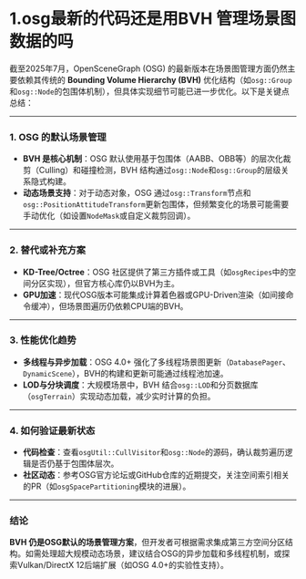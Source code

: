 # 1.osg最新的代码还是用BVH 管理场景图数据的吗

截至2025年7月，OpenSceneGraph (OSG) 的最新版本在场景图管理方面仍然主要依赖其传统的 **Bounding Volume Hierarchy (BVH)** 优化结构（如`osg::Group`和`osg::Node`的包围体机制），但具体实现细节可能已进一步优化。以下是关键点总结：

---

### 1. **OSG 的默认场景管理**
   - **BVH 是核心机制**：OSG 默认使用基于包围体（AABB、OBB等）的层次化裁剪（Culling）和碰撞检测，BVH 结构通过`osg::Node`和`osg::Group`的层级关系隐式构建。
   - **动态场景支持**：对于动态对象，OSG 通过`osg::Transform`节点和`osg::PositionAttitudeTransform`更新包围体，但频繁变化的场景可能需要手动优化（如设置`NodeMask`或自定义裁剪回调）。

---

### 2. **替代或补充方案**
   - **KD-Tree/Octree**：OSG 社区提供了第三方插件或工具（如`osgRecipes`中的空间分区实现），但官方核心库仍以BVH为主。
   - **GPU加速**：现代OSG版本可能集成计算着色器或GPU-Driven渲染（如间接命令缓冲），但场景图遍历仍依赖CPU端的BVH。

---

### 3. **性能优化趋势**
   - **多线程与异步加载**：OSG 4.0+ 强化了多线程场景图更新（`DatabasePager`、`DynamicScene`），BVH的构建和更新可能通过线程池加速。
   - **LOD与分块调度**：大规模场景中，BVH 结合`osg::LOD`和分页数据库（`osgTerrain`）实现动态加载，减少实时计算的负担。

---

### 4. **如何验证最新状态**
   - **代码检查**：查看`osgUtil::CullVisitor`和`osg::Node`的源码，确认裁剪遍历逻辑是否仍基于包围体层次。
   - **社区动态**：参考OSG官方论坛或GitHub仓库的近期提交，关注空间索引相关的PR（如`osgSpacePartitioning`模块的进展）。

---

### 结论
**BVH 仍是OSG默认的场景管理方案**，但开发者可根据需求集成第三方空间分区结构。如需处理超大规模动态场景，建议结合OSG的异步加载和多线程机制，或探索Vulkan/DirectX 12后端扩展（如OSG 4.0+的实验性支持）。